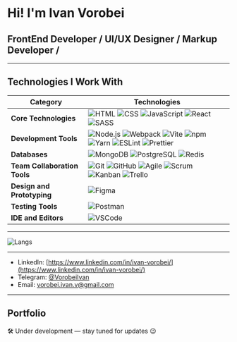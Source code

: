 # Hi! I'm Ivan Vorobei

## FrontEnd Developer / UI/UX Designer / Markup Developer /

---

## Technologies I Work With

| Category                   | Technologies                                                                                     |
|----------------------------|-------------------------------------------------------------------------------------------------|
| **Core Technologies**      | ![HTML](https://img.shields.io/badge/HTML5-white?style=plastic&logo=html5&logoColor=E34F26) ![CSS](https://img.shields.io/badge/CSS3-white?style=plastic&logo=css3&logoColor=1572B6) ![JavaScript](https://img.shields.io/badge/JavaScript-white?style=plastic&logo=javascript&logoColor=F7DF1E) ![React](https://img.shields.io/badge/React-white?style=plastic&logo=react&logoColor=61DAFB) ![SASS](https://img.shields.io/badge/SASS-white?style=plastic&logo=sass&logoColor=CC6699) |
| **Development Tools**      | ![Node.js](https://img.shields.io/badge/Node.js-white?style=plastic&logo=node.js&logoColor=339933) ![Webpack](https://img.shields.io/badge/Webpack-white?style=plastic&logo=webpack&logoColor=8DD6F9) ![Vite](https://img.shields.io/badge/Vite-white?style=plastic&logo=vite&logoColor=646CFF) ![npm](https://img.shields.io/badge/npm-white?style=plastic&logo=npm&logoColor=CB3837) ![Yarn](https://img.shields.io/badge/Yarn-white?style=plastic&logo=yarn&logoColor=2C8EBB) ![ESLint](https://img.shields.io/badge/ESLint-white?style=plastic&logo=eslint&logoColor=4B32C3) ![Prettier](https://img.shields.io/badge/Prettier-white?style=plastic&logo=prettier&logoColor=F7B93E) |
| **Databases**              | ![MongoDB](https://img.shields.io/badge/MongoDB-white?style=plastic&logo=mongodb&logoColor=47A248) ![PostgreSQL](https://img.shields.io/badge/PostgreSQL-white?style=plastic&logo=postgresql&logoColor=336791) ![Redis](https://img.shields.io/badge/Redis-white?style=plastic&logo=redis&logoColor=DC382D) |
| **Team Collaboration Tools** | ![Git](https://img.shields.io/badge/Git-white?style=plastic&logo=git&logoColor=F05032) ![GitHub](https://img.shields.io/badge/GitHub-white?style=plastic&logo=github&logoColor=181717) ![Agile](https://img.shields.io/badge/Agile-white?style=plastic&logo=agile&logoColor=0078D7) ![Scrum](https://img.shields.io/badge/Scrum-white?style=plastic&logo=scrum&logoColor=0078D7) ![Kanban](https://img.shields.io/badge/Kanban-white?style=plastic&logo=kanban&logoColor=0078D7) ![Trello](https://img.shields.io/badge/Trello-white?style=plastic&logo=trello&logoColor=0079BF)|
| **Design and Prototyping** | ![Figma](https://img.shields.io/badge/Figma-white?style=plastic&logo=figma&logoColor=F24E1E)                                                |
| **Testing Tools**          | ![Postman](https://img.shields.io/badge/Postman-white?style=plastic&logo=postman&logoColor=FF6C37)                                           |
| **IDE and Editors**        | ![VSCode](https://img.shields.io/badge/Visual%20Studio%20Code-white?style=plastic&logo=visual-studio-code&logoColor=007ACC)                      |

---

![Langs](https://github-readme-stats.vercel.app/api/top-langs/?username=VorobeiIvan&layout=compact&theme=github_dark)


---

- LinkedIn: [https://www.linkedin.com/in/ivan-vorobei/](https://www.linkedin.com/in/ivan-vorobei/)
- Telegram: [@VorobeiIvan](https://t.me/VorobeiIvan)
- Email: <vorobei.ivan.v@gmail.com>

---

## Portfolio

🛠 Under development — stay tuned for updates 😉

